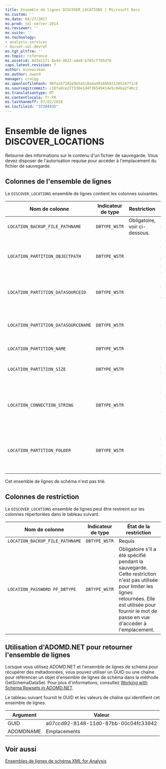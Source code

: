 ```yaml
---
title: Ensemble de lignes DISCOVER_LOCATIONS | Microsoft Docs
ms.custom: ''
ms.date: 04/27/2017
ms.prod: sql-server-2014
ms.reviewer: ''
ms.suite: ''
ms.technology:
- analysis-services
- docset-sql-devref
ms.tgt_pltfrm: ''
ms.topic: reference
ms.assetid: 6d3a1171-8e4d-4022-ade0-b785cf795d70
caps.latest.revision: 7
author: minewiskan
ms.author: owend
manager: craigg
ms.openlocfilehash: 90fa167102e9e5a5c8a4ad916bb921205347f1c6
ms.sourcegitcommit: c18fadce27f330e1d4f36549414e5c84ba2f46c2
ms.translationtype: MT
ms.contentlocale: fr-FR
ms.lasthandoff: 07/02/2018
ms.locfileid: "37284435"
---
```

# <a name="discoverlocations-rowset"></a>Ensemble de lignes DISCOVER_LOCATIONS
  Retourne des informations sur le contenu d'un fichier de sauvegarde. Vous devez disposer de l'autorisation requise pour accéder à l'emplacement du fichier de sauvegarde.  
  
## <a name="rowset-columns"></a>Colonnes de l'ensemble de lignes  
 Le `DISCOVER_LOCATIONS` ensemble de lignes contient les colonnes suivantes.  
  
|Nom de colonne|Indicateur de type|Restriction|Description|  
|-----------------|--------------------|-----------------|-----------------|  
|`LOCATION_BACKUP_FILE_PATHNAME`|`DBTYPE_WSTR`|Obligatoire, voir ci-dessous.|Emplacement du fichier de sauvegarde.|  
|`LOCATION_PARTITION_OBJECTPATH`|`DBTYPE_WSTR`||Chemin d'accès à la partition en fonction du dossier de données.|  
|`LOCATION_PARTITION_DATASOURCEID`|`DBTYPE_WSTR`||ID de source de données utilisé pour le traitement de la partition.|  
|`LOCATION_PARTITION_DATASOURCENAME`|`DBTYPE_WSTR`||Nom de la source de données utilisée pour le traitement.|  
|`LOCATION_PARTITION_NAME`|`DBTYPE_WSTR`||Nom de la partition.|  
|`LOCATION_PARTITION_SIZE`|`DBTYPE_WSTR`||Taille approximative de la partition.|  
|`LOCATION_CONNECTION_STRING`|`DBTYPE_WSTR`||Chaîne de connexion pour la source de données utilisée dans le traitement.|  
|`LOCATION_PARTITION_FOLDER`|`DBTYPE_WSTR`||Emplacement d'origine de cette partition lorsque le fichier de sauvegarde a été généré.|  
  
 Cet ensemble de lignes de schéma n'est pas trié.  
  
## <a name="restriction-columns"></a>Colonnes de restriction  
 Le `DISCOVER_LOCATIONS` ensemble de lignes peut être restreint sur les colonnes répertoriées dans le tableau suivant.  
  
|Nom de colonne|Indicateur de type|État de la restriction|  
|-----------------|--------------------|-----------------------|  
|`LOCATION_BACKUP_FILE_PATHNAME`|`DBTYPE_WSTR`|Requis|  
|`LOCATION_PASSWORD PF_DBTYPE`|`DBTYPE_WSTR`|Obligatoire s'il a été spécifié pendant la sauvegarde. Cette restriction n'est pas utilisée pour limiter les lignes retournées. Elle est utilisée pour fournir le mot de passe en vue d'accéder à l'emplacement.|  
  
## <a name="using-adomdnet-to-return-the-rowset"></a>Utilisation d'ADOMD.NET pour retourner l'ensemble de lignes  
 Lorsque vous utilisez ADOMD.NET et l'ensemble de lignes de schéma pour récupérer des métadonnées, vous pouvez utiliser un GUID ou une chaîne pour référencer un objet d'ensemble de lignes de schéma dans la méthode GetSchemaDataSet. Pour plus d'informations, consultez [Working with Schema Rowsets in ADOMD.NET](../../../relational-databases/native-client-ole-db-rowsets/rowsets.md).  
  
 Le tableau suivant fournit le GUID et les valeurs de chaîne qui identifient cet ensemble de lignes.  
  
|Argument|Valeur|  
|--------------|-----------|  
|GUID|a07ccd92-8148-11d0-87bb-00c04fc33942|  
|ADOMDNAME|Emplacements|  
  
## <a name="see-also"></a>Voir aussi  
 [Ensembles de lignes de schéma XML for Analysis](xml-for-analysis-schema-rowsets.md)  
  
  
